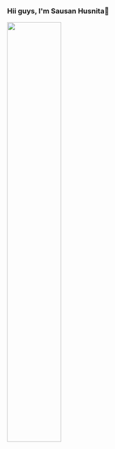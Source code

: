 ### Hii guys, I'm **Sausan Husnita**👋

<img align='center' src='https://sdtimes.com/wp-content/uploads/2014/09/0919.sdt-github.gif' style='width:50%'>


<!--
**sausanhusnita/sausanhusnita** is a ✨ _special_ ✨ repository because its `README.md` (this file) appears on your GitHub profile.



Here are some ideas to get you started:

- 🔭 I’m currently working on something cool!
- 🌱 I’m currently learning ...
- 👯 I’m looking to collaborate on ...
- 🤔 I’m looking for help with ...
- 💬 Ask me about ...
-->
